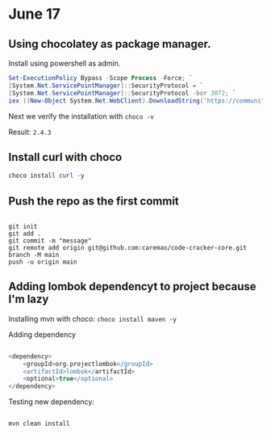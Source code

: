 # June 17

## Using chocolatey as package manager.

Install using powershell as admin.

``` powershell
Set-ExecutionPolicy Bypass -Scope Process -Force; `
[System.Net.ServicePointManager]::SecurityProtocol = `
[System.Net.ServicePointManager]::SecurityProtocol -bor 3072; `
iex ((New-Object System.Net.WebClient).DownloadString('https://community.chocolatey.org/install.ps1'))
```

Next we verify the installation with `choco -v`

Result: `2.4.3`

## Install curl with choco

``` powershell
choco install curl -y
```

## Push the repo as the first commit

``` shell

git init
git add .
git commit -m "message"
git remote add origin git@github.com:caremao/code-cracker-core.git
branch -M main
push -u origin main
```

## Adding lombok dependencyt to project because I'm lazy

Installing mvn with choco: `choco install maven -y`

Adding dependency
``` gradle

<dependency>
    <groupId>org.projectlombok</groupId>
    <artifactId>lombok</artifactId>
    <optional>true</optional>
</dependency>
```

Testing new dependency:

```shell

mvn clean install
```